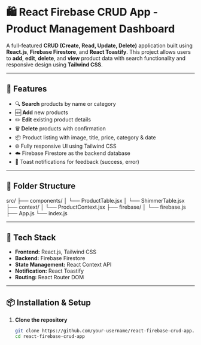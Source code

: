 # 🛍️ React Firebase CRUD App - Product Management Dashboard

A full-featured **CRUD (Create, Read, Update, Delete)** application built using **React.js**, **Firebase Firestore**, and **React Toastify**. This project allows users to **add**, **edit**, **delete**, and **view** product data with search functionality and responsive design using **Tailwind CSS**.

---

## 🚀 Features

- 🔍 **Search** products by name or category
- 🆕 **Add** new products
- ✏️ **Edit** existing product details
- 🗑️ **Delete** products with confirmation
- 📦 Product listing with image, title, price, category & date
- 🌐 Fully responsive UI using Tailwind CSS
- ☁️ Firebase Firestore as the backend database
- 🔔 Toast notifications for feedback (success, error)

---

## 📁 Folder Structure
src/
├── components/
│ └── ProductTable.jsx
│ └── ShimmerTable.jsx
├── context/
│ └── ProductContext.jsx
├── firebase/
│ └── firebase.js
├── App.js
└── index.js

---

## 🔧 Tech Stack

- **Frontend:** React.js, Tailwind CSS
- **Backend:** Firebase Firestore
- **State Management:** React Context API
- **Notification:** React Toastify
- **Routing:** React Router DOM

---

## 📦 Installation & Setup

1. **Clone the repository**
   ```bash
   git clone https://github.com/your-username/react-firebase-crud-app.git
   cd react-firebase-crud-app
